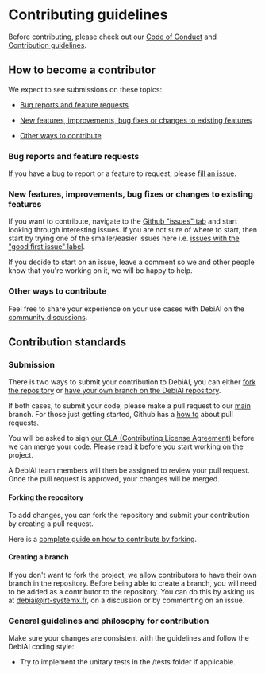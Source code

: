 # Contributing guidelines

Before contributing, please check out our [Code of Conduct](CODE_OF_CONDUCT.md) and [Contribution guidelines](CONTRIBUTING.md).

## How to become a contributor

We expect to see submissions on these topics:
- [Bug reports and feature requests](#bug-reports-and-feature-requests)

- [New features, improvements, bug fixes or changes to existing features](#new-features-improvements-bug-fixes-or-changes-to-existing-features)

- [Other ways to contribute](#other-ways-to-contribute)

### Bug reports and feature requests

If you have a bug to report or a feature to request, please [fill an issue](https://github.com/debiai/py-debiai/issues/new).

### New features, improvements, bug fixes or changes to existing features

If you want to contribute, navigate to the [Github "issues" tab](https://github.com/debiai/py-debiai/issues) and start looking through interesting issues. If you are not sure of where to start, then start by trying one of the smaller/easier issues here i.e. [issues with the "good first issue" label](https://github.com/debiai/py-debiai/labels/good%20first%20issue).

If you decide to start on an issue, leave a comment so we and other people know that you're working on it, we will be happy to help.

### Other ways to contribute

Feel free to share your experience on your use cases with DebiAI on the [community discussions](https://github.com/debiai/debiai/discussions/categories/show-and-tell).

## Contribution standards

### Submission

There is two ways to submit your contribution to DebiAI, you can either  [fork the repository](#forking-the-repository) or [have your own branch on the DebiAI repository](#creating-a-branch).

If both cases, to submit your code, please make a pull request to our [main](https://github.com/debiai/py-debiai/tree/main) branch. For those just getting started, Github has a [how to](https://help.github.com/articles/using-pull-requests/) about pull requests.

You will be asked to sign [our CLA (Contributing License Agreement)](https://gist.github.com/Tomansion/1d09a86bd0849f639fe59bf00eda730d#file-debiai_cla-md) before we can merge your code. Please read it before you start working on the project.

A DebiAI team members will then be assigned to review your pull request. Once the pull request is approved, your changes will be merged.

#### Forking the repository

To add changes, you can fork the repository and submit your contribution by creating a pull request.

Here is a [complete guide on how to contribute by forking](https://sqldbawithabeard.com/2019/11/29/how-to-fork-a-github-repository-and-contribute-to-an-open-source-project/).

#### Creating a branch

If you don't want to fork the project, we allow contributors to have their own branch in the repository. Before being able to create a branch, you will need to be added as a contributor to the repository. You can do this by asking us at [debiai@irt-systemx.fr](mailto:debiai@irt-systemx.fr), on a discussion or by commenting on an issue.


### General guidelines and philosophy for contribution

Make sure your changes are consistent with the guidelines and follow the
DebiAI coding style:

*   Try to implement the unitary tests in the /tests folder if applicable.
